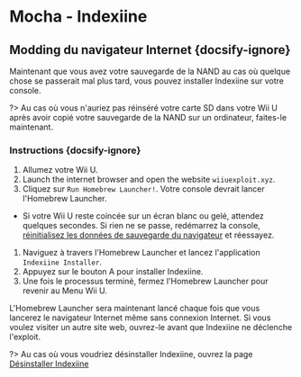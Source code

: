 # Mocha - Indexiine

## Modding du navigateur Internet {docsify-ignore}

Maintenant que vous avez votre sauvegarde de la NAND au cas où quelque chose se passerait mal plus tard, vous pouvez installer Indexiine sur votre console.

?> Au cas où vous n'auriez pas réinséré votre carte SD dans votre Wii U après avoir copié votre sauvegarde de la NAND sur un ordinateur, faites-le maintenant.


### Instructions {docsify-ignore}

1. Allumez votre Wii U.
1. Launch the internet browser and open the website `wiiuexploit.xyz`.
1. Cliquez sur `Run Homebrew Launcher!`. Votre console devrait lancer l'Homebrew Launcher.
 - Si votre Wii U reste coincée sur un écran blanc ou gelé, attendez quelques secondes. Si rien ne se passe, redémarrez la console, [réinitialisez les données de sauvegarde du navigateur](https://en-americas-support.nintendo.com/app/answers/detail/a_id/1507/~/how-to-delete-the-internet-browser-history) et réessayez.
1. Naviguez à travers l'Homebrew Launcher et lancez l'application `Indexiine Installer`.
1. Appuyez sur le bouton A pour installer Indexiine.
1. Une fois le processus terminé, fermez l'Homebrew Launcher pour revenir au Menu Wii U.

L'Homebrew Launcher sera maintenant lancé chaque fois que vous lancerez le navigateur Internet même sans connexion Internet. Si vous voulez visiter un autre site web, ouvrez-le avant que Indexiine ne déclenche l'exploit.

?> Au cas où vous voudriez désinstaller Indexiine, ouvrez la page [Désinstaller Indexiine](/uninstall-indexiine)
